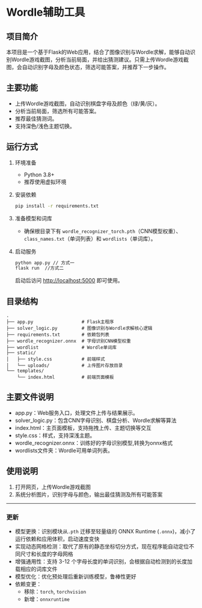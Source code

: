 # Wordle辅助工具

## 项目简介

本项目是一个基于Flask的Web应用，结合了图像识别与Wordle求解，能够自动识别Wordle游戏截图，分析当前局面，并给出猜测建议。只需上传Wordle游戏截图，会自动识别字母及颜色状态，筛选可能答案，并推荐下一步操作。

## 主要功能

- 上传Wordle游戏截图，自动识别棋盘字母及颜色（绿/黄/灰）。
- 分析当前局面，筛选所有可能答案。
- 推荐最佳猜测词。
- 支持深色/浅色主题切换。

## 运行方式

1. 环境准备
   - Python 3.8+
   - 推荐使用虚拟环境

2. 安装依赖

   ```sh
   pip install -r requirements.txt
   ```

3. 准备模型和词库

   - 确保根目录下有 `wordle_recognizer_torch.pth`（CNN模型权重）、`class_names.txt`（单词列表）和 `wordlists`（单词库）。

4. 启动服务

   ```sh
   python app.py // 方式一
   flask run  //方式二
   ```

   启动后访问 [http://localhost:5000](http://localhost:5000) 即可使用。

## 目录结构

```
.
├── app.py                  # Flask主程序
├── solver_logic.py         # 图像识别与Wordle求解核心逻辑
├── requirements.txt        # 依赖包列表
├── wordle_recognizer.onnx  # 字母识别CNN模型权重
├── wordlist                # Wordle单词库
├── static/
│   ├── style.css           # 前端样式
│   └── uploads/            # 上传图片存放目录
└── templates/
    └── index.html          # 前端页面模板
```

## 主要文件说明

- app.py：Web服务入口，处理文件上传与结果展示。
- solver_logic.py：包含CNN字母识别、棋盘分析、Wordle求解等算法
- index.html：主页面模板，支持拖拽上传、主题切换等交互
- style.css：样式，支持深浅主题。
- wordle_recognizer.onnx：训练好的字母识别模型,转换为onnx格式
- wordlists文件夹：Wordle可用单词列表。

## 使用说明
1. 打开网页，上传Wordle游戏截图
2. 系统分析图片，识别字母与颜色，输出最佳猜测及所有可能答案

---

### 更新

*   模型更换：识别模块从`.pth` 迁移至轻量级的 ONNX Runtime (`.onnx`)，减小了运行依赖和应用体积，启动速度变快
*   实现动态网格检测：取代了原有的静态坐标切分方式，现在程序能自动定位不同尺寸和长度的字母网格
*   增强通用性：支持 3-12 个字母长度的单词识别，会根据自动检测到的长度加载相应的词库文件
*   模型优化：优化预处理后重新训练模型，鲁棒性更好
*   依赖变更：
    *   移除：`torch`, `torchvision`
    *   新增：`onnxruntime`